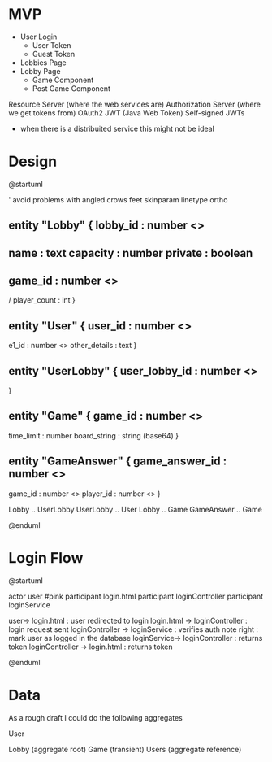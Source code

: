 # MVP

-  User Login 
    - User Token
    - Guest Token
-  Lobbies Page
-  Lobby Page 
    - Game Component
    - Post Game Component

Resource Server (where the web services are)
Authorization Server (where we get tokens from)
OAuth2
JWT (Java Web Token)
Self-signed JWTs
  - when there is a distribuited service this might not be ideal

# Design

@startuml

' avoid problems with angled crows feet
skinparam linetype ortho

entity "Lobby" {
  lobby_id : number <<generated>>
  --
  name : text
  capacity : number
  private : boolean
  --
  game_id : number <<FK>>
  --
  / player_count : int
}

entity "User" {
  user_id : number <<generated>>
  --
  e1_id : number <<FK>>
  other_details : text
}

entity "UserLobby" {
  user_lobby_id : number <<generated>>
  --
}

entity "Game" {
  game_id : number <<generated>>
  --
  time_limit : number
  board_string : string (base64)
}

entity "GameAnswer" {
  game_answer_id : number <<generated>>
  --
  game_id : number <<FK>>
  player_id : number <<FK>>
}

Lobby .. UserLobby 
UserLobby .. User
Lobby .. Game
GameAnswer .. Game

@enduml

# Login Flow

@startuml

actor       user #pink
participant login.html
participant loginController
participant loginService

user-> login.html : user redirected to login
login.html -> loginController : login request sent
loginController -> loginService : verifies auth
note right : mark user as logged in the database
loginService-> loginController  : returns token
loginController -> login.html : returns token

@enduml

# Data 

As a rough draft I could do the following aggregates

User

Lobby (aggregate root)
    Game (transient)
    Users (aggregate reference)




